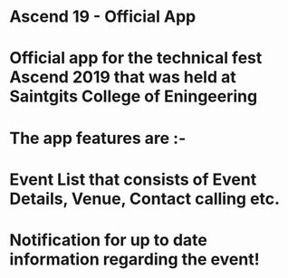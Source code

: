 # Ascend 19 - Official App
# Official app for the technical fest Ascend 2019 that was held at Saintgits College of Eningeering
# The app features are :-
# Event List that consists of Event Details, Venue, Contact calling etc.
# Notification for up to date information regarding the event!
